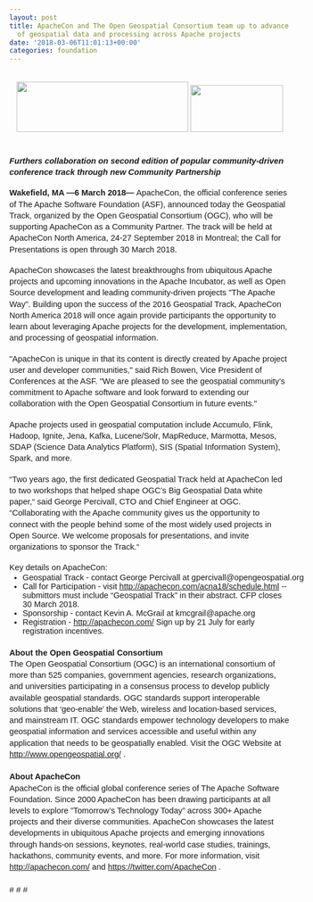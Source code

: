 ```yaml
---
layout: post
title: ApacheCon and The Open Geospatial Consortium team up to advance the implementation
  of geospatial data and processing across Apache projects
date: '2018-03-06T11:01:13+00:00'
categories: foundation
---
```

<span id="docs-internal-guid-3eea325a-f7e1-7450-d263-f8f1d03d39a4"> 
    <p dir="ltr" style="line-height: 1.38; margin-top: 0pt; margin-bottom: 0pt;"><br /></p> 
    <p dir="ltr" style="line-height: 1.38; margin-top: 0pt; margin-bottom: 0pt; text-align: center;"><span style="font-size: 11pt; font-family: Arial; background-color: transparent; font-variant-numeric: normal; font-variant-east-asian: normal; vertical-align: baseline; white-space: pre-wrap;"><img src="https://lh5.googleusercontent.com/55MVY3nV45xqBeATwxpnWbmxbjj3LGHlRSpqxbUi52VK0iLknYgJ5n6MGep7g4d3kSfXikczSSrr7G7oNcouT_EkLY9Npf6Rm0f92dQgqPCaekQhSzyexj91vXdjXsISPTW-arlp" width="308" height="90" style="transform: rotate(0rad);" /></span><span style="font-size: 11pt; font-family: Arial; background-color: transparent; font-variant-numeric: normal; font-variant-east-asian: normal; vertical-align: baseline; white-space: pre-wrap;"> </span><span style="font-size: 11pt; font-family: Arial; background-color: transparent; font-variant-numeric: normal; font-variant-east-asian: normal; vertical-align: baseline; white-space: pre-wrap;"><img src="https://lh5.googleusercontent.com/MsKcertMMfcVhNz1IFTdmeVG-h1NVg52lmN_rC8ARqivpit99ZwSBHA1HERsVXDrZpyhM_DXIGA8gObPNpgTiYliQFHEQkVArglnYazIJDUPpo-lPVPxnInBXoQyK4eIOqxmuZyH" width="166" height="84" style="transform: rotate(0rad);" /></span></p><br /> 
    <p dir="ltr" style="line-height: 1.38; margin-top: 0pt; margin-bottom: 0pt;"><br /></p> 
    <p dir="ltr" style="line-height: 1.38; margin-top: 0pt; margin-bottom: 0pt;"><span style="font-size: 11pt; font-family: Arial; background-color: transparent; font-weight: 700; font-style: italic; font-variant-numeric: normal; font-variant-east-asian: normal; vertical-align: baseline; white-space: pre-wrap;">Furthers collaboration on second edition of popular community-driven conference track through new Community Partnership</span></p><br /> 
    <p dir="ltr" style="line-height: 1.38; margin-top: 0pt; margin-bottom: 0pt;"><span style="font-size: 11pt; font-family: Arial; background-color: transparent; font-weight: 700; font-variant-numeric: normal; font-variant-east-asian: normal; vertical-align: baseline; white-space: pre-wrap;">Wakefield, MA —6 March 2018— </span><span style="font-size: 11pt; font-family: Arial; background-color: transparent; font-variant-numeric: normal; font-variant-east-asian: normal; vertical-align: baseline; white-space: pre-wrap;">ApacheCon, the official conference series of The Apache Software Foundation (ASF), announced today the Geospatial Track, organized by the Open Geospatial Consortium (OGC), who will be supporting ApacheCon as a Community Partner. The track will be held at ApacheCon North America, 24-27 September 2018 in Montreal; the Call for Presentations is open through 30 March 2018.</span></p><br /> 
    <p dir="ltr" style="line-height: 1.38; margin-top: 0pt; margin-bottom: 0pt;"><span style="font-size: 11pt; font-family: Arial; background-color: transparent; font-variant-numeric: normal; font-variant-east-asian: normal; vertical-align: baseline; white-space: pre-wrap;">ApacheCon showcases the latest breakthroughs from ubiquitous Apache projects and upcoming innovations in the Apache Incubator, as well as Open Source development and leading community-driven projects &quot;The Apache Way&quot;. Building upon the success of the 2016 Geospatial Track, ApacheCon North America 2018 will once again provide participants the opportunity to learn about leveraging Apache projects for the development, implementation, and processing of geospatial information.</span></p><br /> 
    <p dir="ltr" style="line-height: 1.38; margin-top: 0pt; margin-bottom: 0pt;"><span style="font-size: 11pt; font-family: Arial; background-color: transparent; font-variant-numeric: normal; font-variant-east-asian: normal; vertical-align: baseline; white-space: pre-wrap;">&quot;ApacheCon is unique in that its content is directly created by Apache project user and developer communities,&quot; said Rich Bowen, Vice President of Conferences at the ASF. &quot;We are pleased to see the geospatial community’s commitment to Apache software and look forward to extending our collaboration with the Open Geospatial Consortium in future events.&quot;</span></p><br /> 
    <p dir="ltr" style="line-height: 1.38; margin-top: 0pt; margin-bottom: 0pt;"><span style="font-size: 11pt; font-family: Arial; background-color: transparent; font-variant-numeric: normal; font-variant-east-asian: normal; vertical-align: baseline; white-space: pre-wrap;">Apache projects used in geospatial computation include Accumulo, Flink, Hadoop, Ignite, Jena, Kafka, Lucene/Solr, MapReduce, Marmotta, Mesos, SDAP (Science Data Analytics Platform), SIS (Spatial Information System), Spark, and more.</span></p><br /> 
    <p dir="ltr" style="line-height: 1.38; margin-top: 0pt; margin-bottom: 0pt;"><span style="font-size: 11pt; font-family: Arial; background-color: transparent; font-variant-numeric: normal; font-variant-east-asian: normal; vertical-align: baseline; white-space: pre-wrap;">“Two years ago, the first dedicated Geospatial Track held at ApacheCon led to two workshops that helped shape OGC’s Big Geospatial Data white paper,“ said George Percivall, CTO and Chief Engineer at OGC. “Collaborating with the Apache community gives us the opportunity to connect with the people behind some of the most widely used projects in Open Source. We welcome proposals for presentations, and invite organizations to sponsor the Track.“</span></p><br /> 
    <p dir="ltr" style="line-height: 1.38; margin-top: 0pt; margin-bottom: 0pt;"><span style="font-size: 11pt; font-family: Arial; background-color: transparent; font-variant-numeric: normal; font-variant-east-asian: normal; vertical-align: baseline; white-space: pre-wrap;">Key details on ApacheCon:  </span></p> 
    <ul style="margin-top: 0pt; margin-bottom: 0pt;"> 
      <li dir="ltr" style="list-style-type: disc; font-size: 11pt; font-family: Arial; background-color: transparent; font-variant-numeric: normal; font-variant-east-asian: normal; vertical-align: baseline; white-space: pre;">Geospatial Track - contact George Percivall at gpercivall@opengeospatial.org </li> 
      <li dir="ltr" style="list-style-type: disc; font-size: 11pt; font-family: Arial; background-color: transparent; font-variant-numeric: normal; font-variant-east-asian: normal; vertical-align: baseline; white-space: pre;">Call for Participation - visit <a href="http://apachecon.com/acna18/schedule.html" style="background-color: transparent; font-size: 11pt; white-space: pre-wrap;">http://apachecon.com/acna18/schedule.html</a><span style="background-color: transparent; font-size: 11pt; white-space: pre-wrap;"> --submittors must include “Geospatial Track” in their abstract. CFP closes 30 March 2018.</span></li> 
      <li dir="ltr" style="list-style-type: disc; font-size: 11pt; font-family: Arial; background-color: transparent; font-variant-numeric: normal; font-variant-east-asian: normal; vertical-align: baseline; white-space: pre;"><span style="background-color: transparent; font-size: 11pt; white-space: pre-wrap;"></span>Sponsorship - contact Kevin A. McGrail at kmcgrail@apache.org</li> 
      <li dir="ltr" style="list-style-type: disc; font-size: 11pt; font-family: Arial; background-color: transparent; font-variant-numeric: normal; font-variant-east-asian: normal; vertical-align: baseline; white-space: pre;">Registration - <a href="http://apachecon.com/" style="background-color: transparent; font-size: 11pt; white-space: pre-wrap;">http://apachecon.com/</a><span style="background-color: transparent; font-size: 11pt; white-space: pre-wrap;"> Sign up by 21 July for early registration incentives.</span><br /></li> 
    </ul> 
    <p dir="ltr" style="line-height: 1.38; margin-top: 0pt; margin-bottom: 0pt;"><span style="font-size: 11pt; font-family: Arial; background-color: transparent; font-weight: 700; font-variant-numeric: normal; font-variant-east-asian: normal; vertical-align: baseline; white-space: pre-wrap;"> <br class="kix-line-break" /></span><span style="font-size: 11pt; font-family: Arial; background-color: transparent; font-weight: 700; font-variant-numeric: normal; font-variant-east-asian: normal; vertical-align: baseline; white-space: pre-wrap;">About the Open Geospatial Consortium</span></p> 
    <p dir="ltr" style="line-height: 1.38; margin-top: 0pt; margin-bottom: 0pt;"><span style="font-size: 11pt; font-family: Arial; background-color: transparent; font-variant-numeric: normal; font-variant-east-asian: normal; vertical-align: baseline; white-space: pre-wrap;">The Open Geospatial Consortium (OGC) is an international consortium of more than 525 companies, government agencies, research organizations, and universities participating in a consensus process to develop publicly available geospatial standards. OGC standards support interoperable solutions that ‘geo-enable’ the Web, wireless and location-based services, and mainstream IT. OGC standards empower technology developers to make geospatial information and services accessible and useful within any application that needs to be geospatially enabled. Visit the OGC Website at <a href="http://www.opengeospatial.org/">http://www.opengeospatial.org/</a> .</span></p> 
    <p dir="ltr" style="line-height: 1.38; margin-top: 0pt; margin-bottom: 0pt;"><span style="font-size: 11pt; font-family: Arial; background-color: transparent; font-variant-numeric: normal; font-variant-east-asian: normal; vertical-align: baseline; white-space: pre-wrap;"><br class="kix-line-break" /></span><span style="font-size: 11pt; font-family: Arial; background-color: transparent; font-weight: 700; font-variant-numeric: normal; font-variant-east-asian: normal; vertical-align: baseline; white-space: pre-wrap;">About ApacheCon</span></p> 
    <p dir="ltr" style="line-height: 1.38; margin-top: 0pt; margin-bottom: 0pt;"><span style="font-size: 11pt; font-family: Arial; background-color: transparent; font-variant-numeric: normal; font-variant-east-asian: normal; vertical-align: baseline; white-space: pre-wrap;">ApacheCon is the official global conference series of The Apache Software Foundation. Since 2000 ApacheCon has been drawing participants at all levels to explore ”Tomorrow’s Technology Today” across 300+ Apache projects and their diverse communities. ApacheCon showcases the latest developments in ubiquitous Apache projects and emerging innovations through hands-on sessions, keynotes, real-world case studies, trainings, hackathons, community events, and more. For more information, visit <a href="http://apachecon.com/">http://apachecon.com/</a> and <a href="https://twitter.com/ApacheCon">https://twitter.com/ApacheCon</a> .</span></p> 
    <p dir="ltr" style="line-height: 1.38; margin-top: 0pt; margin-bottom: 0pt;"><span style="font-size: 11pt; font-family: Arial; background-color: transparent; font-variant-numeric: normal; font-variant-east-asian: normal; vertical-align: baseline; white-space: pre-wrap;"><br class="kix-line-break" /></span><span style="font-size: 11pt; font-family: Arial; background-color: transparent; font-variant-numeric: normal; font-variant-east-asian: normal; vertical-align: baseline; white-space: pre-wrap;"># # #</span></p></span>
